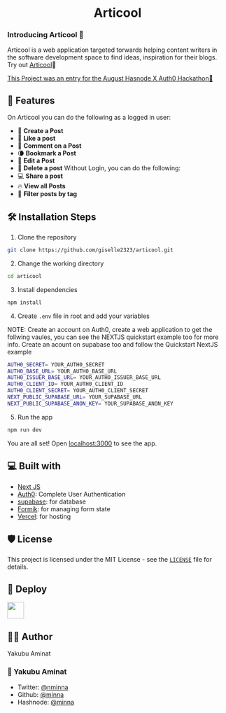 <h1 align="center">Articool </h1>

### Introducing Articool 👋 

Articool is a web application targeted torwards helping content writers in the software development space to find ideas, inspiration for their blogs. Try out [Articool](https://articool-main.vercel.app/)🙂

[This Project was an entry for the August Hasnode X Auth0 Hackathon📖](https://minna.hashnode.dev/introducing-articool-content-hub-for-content-writers)

## 🧐 Features

On Articool you can do the following as a logged in user:

- 💯 **Create a Post**
- 🎩 **Like a post**
- 🍭 **Comment on a Post**
- 🌘 **Bookmark a Post**
- 🌱 **Edit a Post**
- 🥁 **Delete a post**
Without Login, you can do the following:
- 💻 **Share a post**
- 🔥 **View all Posts**
- 🚀 **Filter posts by tag**


## 🛠️ Installation Steps

1. Clone the repository

```bash
git clone https://github.com/giselle2323/articool.git
```

2. Change the working directory

```bash
cd articool
```

3. Install dependencies

```bash
npm install
```

4. Create `.env` file in root and add your variables

NOTE: Create an account on Auth0, create a web application to get the follwing vaules, you can see the NEXTJS quickstart example too for more info.
Create an acount on supabase too and follow the Quickstart NextJS example

```bash
AUTH0_SECRET= YOUR_AUTH0_SECRET
AUTH0_BASE_URL= YOUR_AUTH0_BASE_URL
AUTH0_ISSUER_BASE_URL= YOUR_AUTH0_ISSUER_BASE_URL
AUTH0_CLIENT_ID= YOUR_AUTH0_CLIENT_ID
AUTH0_CLIENT_SECRET= YOUR_AUTH0_CLIENT_SECRET
NEXT_PUBLIC_SUPABASE_URL= YOUR_SUPABASE_URL
NEXT_PUBLIC_SUPABASE_ANON_KEY= YOUR_SUPABASE_ANON_KEY
```

5. Run the app

```bash
npm run dev
```

You are all set! Open [localhost:3000](http://localhost:3000/) to see the app.
## 💻 Built with

- [Next JS](https://nextjs.org/)
- [Auth0](https://auth0.com/): Complete User Authentication
- [supabase](https://supabase.io/): for database
- [Formik](https://headlessui.dev/): for managing form state
- [Vercel](http://vercel.com/): for hosting

## 🛡️ License

This project is licensed under the MIT License - see the [`LICENSE`](LICENSE) file for details.

## 🦄 Deploy

<a href="https://vercel.com/new/project?template=https://github.com/giselle2323/articool">
<img src="https://vercel.com/button" height="37.5px" />
</a>

## 👨‍💻 Author
Yakubu Aminat
### 👤 Yakubu Aminat

- Twitter: [@nminna](https://twitter.com/yakubu_jumoke)
- Github: [@minna](https://github.com/giselle2323)
- Hashnode: [@minna](https://minna.hashnode.dev/)

